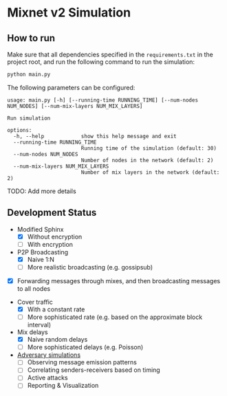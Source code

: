 # Mixnet v2 Simulation

## How to run

Make sure that all dependencies specified in the `requirements.txt` in the project root, and run the following command to run the simulation:
```bash
python main.py
```
The following parameters can be configured:
```
usage: main.py [-h] [--running-time RUNNING_TIME] [--num-nodes NUM_NODES] [--num-mix-layers NUM_MIX_LAYERS]

Run simulation

options:
  -h, --help            show this help message and exit
  --running-time RUNNING_TIME
                        Running time of the simulation (default: 30)
  --num-nodes NUM_NODES
                        Number of nodes in the network (default: 2)
  --num-mix-layers NUM_MIX_LAYERS
                        Number of mix layers in the network (default: 2)
```

TODO: Add more details

## Development Status

- Modified Sphinx
    - [x] Without encryption
    - [ ] With encryption
- P2P Broadcasting
  - [x] Naive 1:N
  - [ ] More realistic broadcasting (e.g. gossipsub)
- [x] Forwarding messages through mixes, and then broadcasting messages to all nodes
- Cover traffic
  - [x] With a constant rate 
  - [ ] More sophisticated rate (e.g. based on the approximate block interval)
- Mix delays
  - [x] Naive random delays
  - [ ] More sophisticated delays (e.g. Poisson)
- [Adversary simulations](https://www.notion.so/Mixnet-v2-Proof-of-Concept-102d0563e75345a3a6f1c11791fbd746?pvs=4#c5ffa49486ce47ed81d25028bc0d9d40)
  - [ ] Observing message emission patterns
  - [ ] Correlating senders-receivers based on timing
  - [ ] Active attacks
  - [ ] Reporting & Visualization